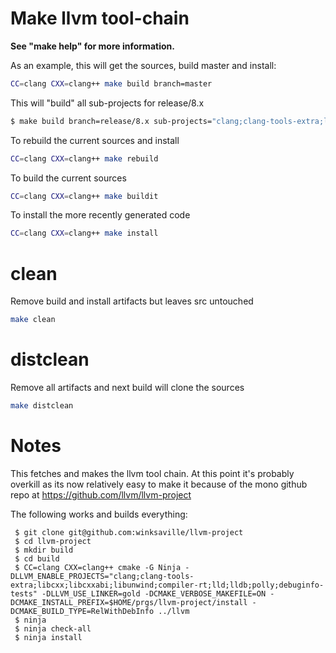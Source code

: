 # Make llvm tool-chain

**See "make help" for more information.**

As an example, this will get the sources,  build master and install:
```bash
CC=clang CXX=clang++ make build branch=master
```

This will "build" all sub-projects for release/8.x
```bash
$ make build branch=release/8.x sub-projects="clang;clang-tools-extra;libcxx;libcxxabi;libunwind;lldb;compiler-rt;lld;polly;debuginfo-tests"
```

To rebuild the current sources and install
```bash
CC=clang CXX=clang++ make rebuild
```

To build the current sources
```bash
CC=clang CXX=clang++ make buildit
```

To install the more recently generated code
```bash
CC=clang CXX=clang++ make install
```

# clean

Remove build and install artifacts but leaves src untouched
```bash
make clean
```

# distclean

Remove all artifacts and next build will clone the sources
```bash
make distclean
```

# Notes

This fetches and makes the llvm tool chain. At this point
it's probably overkill as its now relatively easy to make it because
of the mono github repo at https://github.com/llvm/llvm-project

The following works and builds everything:

```
 $ git clone git@github.com:winksaville/llvm-project
 $ cd llvm-project
 $ mkdir build
 $ cd build
 $ CC=clang CXX=clang++ cmake -G Ninja -DLLVM_ENABLE_PROJECTS="clang;clang-tools-extra;libcxx;libcxxabi;libunwind;compiler-rt;lld;lldb;polly;debuginfo-tests" -DLLVM_USE_LINKER=gold -DCMAKE_VERBOSE_MAKEFILE=ON -DCMAKE_INSTALL_PREFIX=$HOME/prgs/llvm-project/install -DCMAKE_BUILD_TYPE=RelWithDebInfo ../llvm
 $ ninja
 $ ninja check-all
 $ ninja install
```
